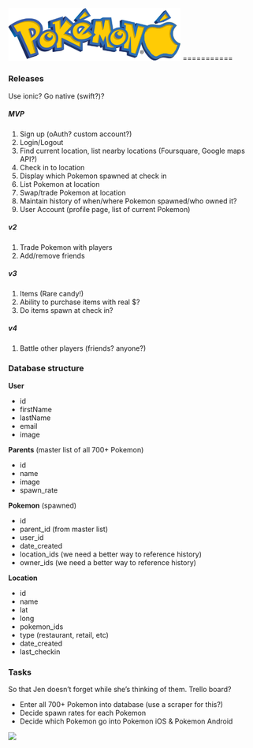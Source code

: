 <img src="https://raw.githubusercontent.com/jenwilhelm/pokemon_ios/master/logo.png" alt="Pokemon iOS" width="350">
===========

### Releases

Use ionic? Go native (swift?)?

##### MVP
1. Sign up (oAuth? custom account?)
2. Login/Logout
3. Find current location, list nearby locations (Foursquare, Google maps API?)
4. Check in to location
5. Display which Pokemon spawned at check in
6. List Pokemon at location
7. Swap/trade Pokemon at location
8. Maintain history of when/where Pokemon spawned/who owned it?
9. User Account (profile page, list of current Pokemon)

##### v2
1. Trade Pokemon with players
2. Add/remove friends

##### v3
1. Items (Rare candy!)
2. Ability to purchase items with real $?
3. Do items spawn at check in?

##### v4
1. Battle other players (friends? anyone?)

### Database structure

**User**
- id
- firstName
- lastName
- email
- image

**Parents** (master list of all 700+ Pokemon)
- id
- name
- image
- spawn_rate

**Pokemon** (spawned)
- id
- parent_id (from master list)
- user_id
- date_created
- location_ids (we need a better way to reference history)
- owner_ids (we need a better way to reference history)

**Location**
- id
- name
- lat
- long
- pokemon_ids
- type (restaurant, retail, etc)
- date_created
- last_checkin

### Tasks

So that Jen doesn’t forget while she’s thinking of them. Trello board?

* Enter all 700+ Pokemon into database (use a scraper for this?)
* Decide spawn rates for each Pokemon
* Decide which Pokemon go into Pokemon iOS & Pokemon Android

<img src="http://cdn.bulbagarden.net/upload/thumb/e/e2/133Eevee.png/250px-133Eevee.png">
